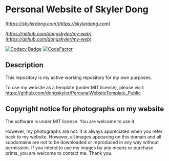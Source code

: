 # Personal Website of Skyler Dong

*[https://skylerdong.com](https://skylerdong.com)*

*[https://github.com/dongskyler/my-web](https://github.com/dongskyler/my-web)*

[![Codacy Badge](https://api.codacy.com/project/badge/Grade/56894a47d4784eca82a90c2545a0def0)](https://www.codacy.com/manual/dongskyler/my-web?utm_source=github.com&amp;utm_medium=referral&amp;utm_content=dongskyler/my-web&amp;utm_campaign=Badge_Grade)
[![CodeFactor](https://www.codefactor.io/repository/github/dongskyler/my-web/badge)](https://www.codefactor.io/repository/github/dongskyler/my-web)

## Description

This repository is my active working repository for my own purposes.

To use my website as a template (under MIT license), please visit:
https://github.com/dongskyler/PerosnalWebsiteTemplate_Public

## Copyright notice for photographs on my website

The software is under MIT license. You are welcome to use it. 

However, my photographs are not. It is always appreciated when you
refer back to my website. However, all images appearing on this
domain and all subdomains are not to be downloaded or reproduced in
any way without permission. If you intend to use my images by any
means or purchase prints, you are welcome to contact me. Thank you.
